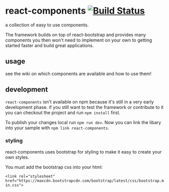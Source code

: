 # react-components [![Build Status](https://travis-ci.org/zwenza/react-components.svg?branch=master)](https://travis-ci.org/zwenza/react-components)
a collection of easy to use components. 

The framework builds on top of react-bootstrap and provides many components you then won't
need to implement on your own to getting started faster and build great applications.

## usage
see the wiki on which components are available and how to use them!

## development
`react-components` isn't available on npm because it's still in a very early development phase.
if you still want to test the framework or contribute to it you can checkout the project and run
`npm install` first. 

To publish your changes local run `npm run dev`. 
Now you can link the libary into your sample with `npm link react-components`.

### styling 
react-components uses bootstrap for styling to make it easy to create your own styles.

You must add the bootstrap css into your html:

`<link rel="stylesheet" href="https://maxcdn.bootstrapcdn.com/bootstrap/latest/css/bootstrap.min.css">`
